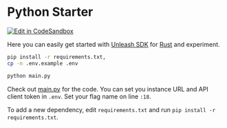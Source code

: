 # Python Starter

[![Edit in CodeSandbox](https://codesandbox.io/static/img/play-codesandbox.svg)](https://codesandbox.io/s/github/Tymek/unleash-sdk-examples/tree/master/Python)

Here you can easily get started with [Unleash SDK](https://github.com/Unleash/unleash-client-rust) for [Rust](https://www.python.org/) and experiment.

```sh
pip install -r requirements.txt,
cp -n .env.example .env

python main.py
```

Check out [main.py](./main.py) for the code.
You can set you instance URL and API client token in `.env`.
Set your flag name on line `:18`.

To add a new dependency, edit `requirements.txt` and run `pip install -r requirements.txt`.
